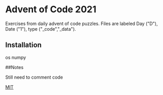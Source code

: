 # Advent of Code 2021

Exercises from daily advent of code puzzles. Files are labeled Day ("D"), Date ("1"), type ("_code","_data").

## Installation

os
numpy

##Notes

Still need to comment code

[MIT](https://adventofcode.com/)
